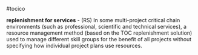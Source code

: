 #tocico

<b>replenishment for services</b> - (RS) In some multi-project critical chain environments (such as professional, scientific and technical services), a resource management method (based on the TOC replenishment solution) used to manage different skill groups for the benefit of all projects without specifying how individual project plans use resources.



